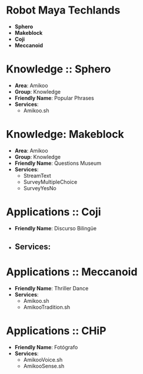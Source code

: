 # Robot Maya Techlands

- __Sphero__
- __Makeblock__
- __Coji__
- __Meccanoid__

# Knowledge :: Sphero

- __Area__: Amikoo
- __Group__: Knowledge
- __Friendly Name__: Popular Phrases
- __Services__:
  - Amikoo.sh

# Knowledge: Makeblock

- __Area__: Amikoo
- __Group__: Knowledge
- __Friendly Name__: Questions Museum
- __Services__:
  - StreamText
  - SurveyMultipleChoice
  - SurveyYesNo

# Applications :: Coji

- __Friendly Name__: Discurso Bilingüe
- __Services__:
  - 

# Applications :: Meccanoid

- __Friendly Name__: Thriller Dance
- __Services__:
  - Amikoo.sh
  - AmikooTradition.sh

# Applications :: CHiP

- __Friendly Name__: Fotógrafo
- __Services__:
  - AmikooVoice.sh
  - AmikooSense.sh

